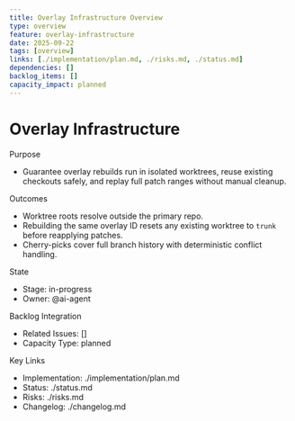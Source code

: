 ```yaml
---
title: Overlay Infrastructure Overview
type: overview
feature: overlay-infrastructure
date: 2025-09-22
tags: [overview]
links: [./implementation/plan.md, ./risks.md, ./status.md]
dependencies: []
backlog_items: []
capacity_impact: planned
---
```


# Overlay Infrastructure

Purpose
- Guarantee overlay rebuilds run in isolated worktrees, reuse existing checkouts safely, and replay full patch ranges without manual cleanup.

Outcomes
- Worktree roots resolve outside the primary repo.
- Rebuilding the same overlay ID resets any existing worktree to `trunk` before reapplying patches.
- Cherry-picks cover full branch history with deterministic conflict handling.

State
- Stage: in-progress
- Owner: @ai-agent

Backlog Integration
- Related Issues: []
- Capacity Type: planned

Key Links
- Implementation: ./implementation/plan.md
- Status: ./status.md
- Risks: ./risks.md
- Changelog: ./changelog.md
